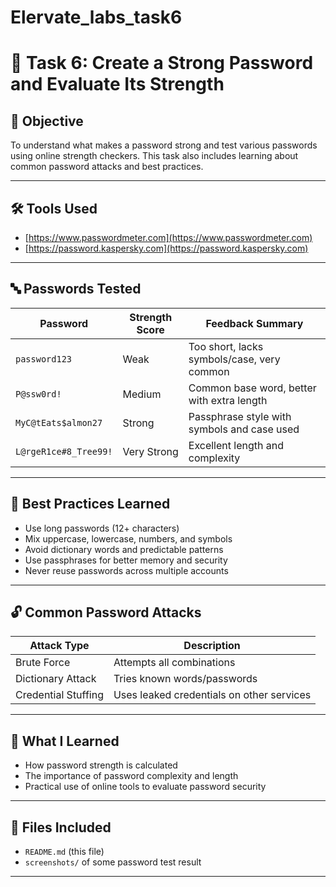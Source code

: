 # Elervate_labs_task6
# 🔐 Task 6: Create a Strong Password and Evaluate Its Strength

## 🎯 Objective
To understand what makes a password strong and test various passwords using online strength checkers. This task also includes learning about common password attacks and best practices.

---

## 🛠 Tools Used

- [https://www.passwordmeter.com](https://www.passwordmeter.com)
- [https://password.kaspersky.com](https://password.kaspersky.com)

---

## 🔤 Passwords Tested

| Password               | Strength Score | Feedback Summary                                  |
|------------------------|----------------|--------------------------------------------------|
| `password123`          | Weak           | Too short, lacks symbols/case, very common       |
| `P@ssw0rd!`            | Medium         | Common base word, better with extra length       |
| `MyC@tEats$almon27`    | Strong         | Passphrase style with symbols and case used      |
| `L@rgeR1ce#8_Tree99!`  | Very Strong    | Excellent length and complexity                  |

---

## 📘 Best Practices Learned

- Use long passwords (12+ characters)
- Mix uppercase, lowercase, numbers, and symbols
- Avoid dictionary words and predictable patterns
- Use passphrases for better memory and security
- Never reuse passwords across multiple accounts

---

## 🔓 Common Password Attacks

| Attack Type        | Description |
|--------------------|-------------|
| Brute Force        | Attempts all combinations |
| Dictionary Attack  | Tries known words/passwords |
| Credential Stuffing| Uses leaked credentials on other services |

---

## 🧠 What I Learned

- How password strength is calculated
- The importance of password complexity and length
- Practical use of online tools to evaluate password security

---

## 📁 Files Included

- `README.md` (this file)
- `screenshots/` of some password test result

---

